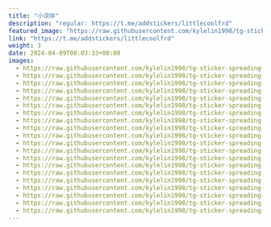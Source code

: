 ```yaml
---
title: "小涼伴"
description: "regular: https://t.me/addstickers/littlecoolfrd"
featured_image: "https://raw.githubusercontent.com/kylelin1998/tg-sticker-spreading-worldwide-images/main/img/258fadd4-4cb9-49bf-8ded-d19548b95a05.jpg"
link: "https://t.me/addstickers/littlecoolfrd"
weight: 3
date: 2024-04-09T08:03:33+08:00
images:
  - https://raw.githubusercontent.com/kylelin1998/tg-sticker-spreading-worldwide-images/main/img/258fadd4-4cb9-49bf-8ded-d19548b95a05.jpg
  - https://raw.githubusercontent.com/kylelin1998/tg-sticker-spreading-worldwide-images/main/img/529b0344-3844-4d73-b200-c7bd604f1c12.jpg
  - https://raw.githubusercontent.com/kylelin1998/tg-sticker-spreading-worldwide-images/main/img/17bde923-9bf2-4b71-9e0b-78b881d1d016.jpg
  - https://raw.githubusercontent.com/kylelin1998/tg-sticker-spreading-worldwide-images/main/img/c252fec7-8355-4a43-ad7e-1febce895a0d.jpg
  - https://raw.githubusercontent.com/kylelin1998/tg-sticker-spreading-worldwide-images/main/img/9b9804ff-85be-40fd-b27e-105c20e7aa64.jpg
  - https://raw.githubusercontent.com/kylelin1998/tg-sticker-spreading-worldwide-images/main/img/b71eff24-ee48-4195-8c63-3f4d476a593c.jpg
  - https://raw.githubusercontent.com/kylelin1998/tg-sticker-spreading-worldwide-images/main/img/04dee8f5-3f3e-453e-b74c-2f5303eb5855.jpg
  - https://raw.githubusercontent.com/kylelin1998/tg-sticker-spreading-worldwide-images/main/img/6301f311-7423-43fa-a097-ba00df6c4840.jpg
  - https://raw.githubusercontent.com/kylelin1998/tg-sticker-spreading-worldwide-images/main/img/cf440377-053f-4315-84a2-ee1199eb69d8.jpg
  - https://raw.githubusercontent.com/kylelin1998/tg-sticker-spreading-worldwide-images/main/img/1335d29c-2d99-4dfd-b405-c694b350e287.jpg
  - https://raw.githubusercontent.com/kylelin1998/tg-sticker-spreading-worldwide-images/main/img/393ff814-b77e-4f91-9fa2-906f30be0a9f.jpg
  - https://raw.githubusercontent.com/kylelin1998/tg-sticker-spreading-worldwide-images/main/img/2397d95f-890b-40ce-b8a4-5899fc050d05.jpg
  - https://raw.githubusercontent.com/kylelin1998/tg-sticker-spreading-worldwide-images/main/img/ca39aaeb-3796-4ecf-9cc9-ce7767ebf5d3.jpg
  - https://raw.githubusercontent.com/kylelin1998/tg-sticker-spreading-worldwide-images/main/img/19abc021-145d-43a8-ad82-01a948098a2d.jpg
  - https://raw.githubusercontent.com/kylelin1998/tg-sticker-spreading-worldwide-images/main/img/8cdb27ca-4e49-48b1-8892-deea7987ff5d.jpg
  - https://raw.githubusercontent.com/kylelin1998/tg-sticker-spreading-worldwide-images/main/img/7d2b42e7-e693-4b2c-a114-948f4b678c90.jpg
  - https://raw.githubusercontent.com/kylelin1998/tg-sticker-spreading-worldwide-images/main/img/b21969d8-c4c9-4609-9f9c-250e045d72f1.jpg
  - https://raw.githubusercontent.com/kylelin1998/tg-sticker-spreading-worldwide-images/main/img/2a579fe9-7357-4c69-a30d-5fc970fc36ea.jpg
  - https://raw.githubusercontent.com/kylelin1998/tg-sticker-spreading-worldwide-images/main/img/8644de97-d8b9-4cb0-8ff3-b8be35027425.jpg
  - https://raw.githubusercontent.com/kylelin1998/tg-sticker-spreading-worldwide-images/main/img/164dbb4d-41ad-4366-a369-43a54ebb3042.jpg
---
```

